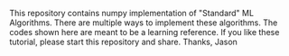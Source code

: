 This repository contains numpy implementation of "Standard" ML Algorithms. There are multiple ways to implement these algorithms. The codes shown here are meant to be a learning reference. If you like these tutorial, please start this repository and share. Thanks, Jason 
